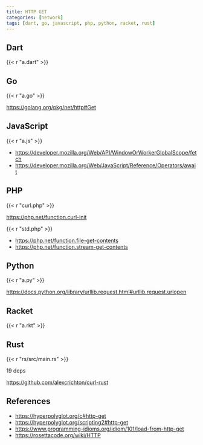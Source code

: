 ```yaml
---
title: HTTP GET
categories: [network]
tags: [dart, go, javascript, php, python, racket, rust]
---
```


## Dart

{{< r "a.dart" >}}

## Go

{{< r "a.go" >}}

<https://golang.org/pkg/net/http#Get>

## JavaScript

{{< r "a.js" >}}

- <https://developer.mozilla.org/Web/API/WindowOrWorkerGlobalScope/fetch>
- <https://developer.mozilla.org/Web/JavaScript/Reference/Operators/await>

## PHP

{{< r "curl.php" >}}

<https://php.net/function.curl-init>

{{< r "std.php" >}}

- <https://php.net/function.file-get-contents>
- <https://php.net/function.stream-get-contents>

## Python

{{< r "a.py" >}}

<https://docs.python.org/library/urllib.request.html#urllib.request.urlopen>

## Racket

{{< r "a.rkt" >}}

## Rust

{{< r "rs/src/main.rs" >}}

19 deps

<https://github.com/alexcrichton/curl-rust>

## References

- <https://hyperpolyglot.org/c#http-get>
- <https://hyperpolyglot.org/scripting2#http-get>
- <https://www.programming-idioms.org/idiom/101/load-from-http-get>
- <https://rosettacode.org/wiki/HTTP>
